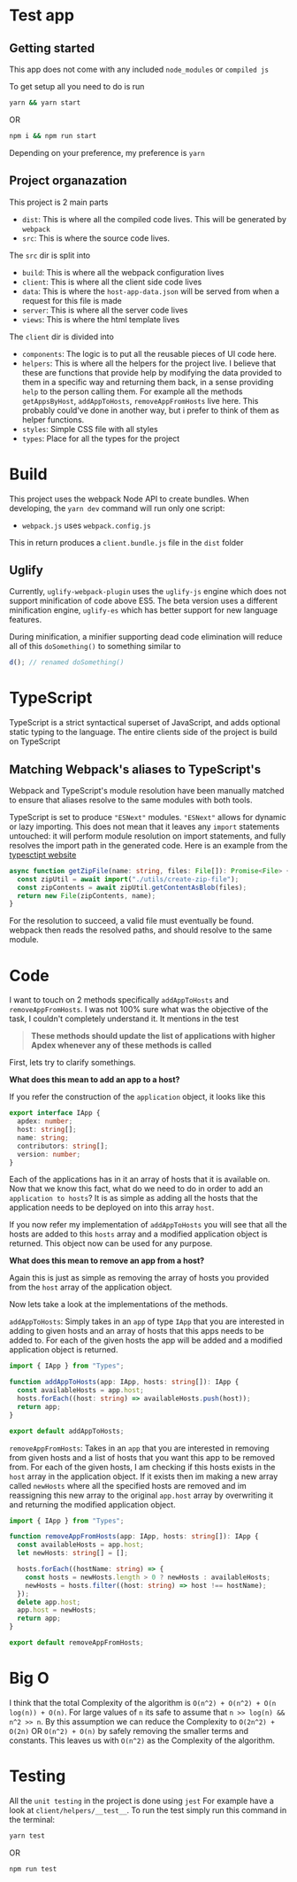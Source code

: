 # Test app

## Getting started

This app does not come with any included `node_modules` or `compiled js`

To get setup all you need to do is run

```bash
yarn && yarn start
```

OR

```bash
npm i && npm run start
```

Depending on your preference, my preference is `yarn`

## Project organazation

This project is 2 main parts

- `dist`: This is where all the compiled code lives. This will be generated by `webpack`
- `src`: This is where the source code lives.

The `src` dir is split into

- `build`: This is where all the webpack configuration lives
- `client`: This is where all the client side code lives
- `data`: This is where the `host-app-data.json` will be served from when a request for this file is made
- `server`: This is where all the server code lives
- `views`: This is where the html template lives

The `client` dir is divided into

- `components`: The logic is to put all the reusable pieces of UI code here.
- `helpers`: This is where all the helpers for the project live. I believe that these are functions that provide help by modifying the data provided to them in a specific way and returning them back, in a sense providing `help` to the person calling them. For example all the methods `getAppsByHost`, `addAppToHosts`, `removeAppFromHosts` live here. This probably could've done in another way, but i prefer to think of them as helper functions.
- `styles`: Simple CSS file with all styles
- `types`: Place for all the types for the project

# Build

This project uses the webpack Node API to create bundles. When developing, the `yarn dev` command will run only one script:

- `webpack.js` uses `webpack.config.js`

This in return produces a `client.bundle.js` file in the `dist` folder

## Uglify

Currently, `uglify-webpack-plugin` uses the `uglify-js` engine which does not support minification of code above ES5. The beta version uses a different minification engine, `uglify-es` which has better support for new language features.

During minification, a minifier supporting dead code elimination will reduce all of this `doSomething()` to something similar to

```js
d(); // renamed doSomething()
```

# TypeScript

TypeScript is a strict syntactical superset of JavaScript, and adds optional static typing to the language. The entire clients side of the project is build on TypeScript

## Matching Webpack's aliases to TypeScript's

Webpack and TypeScript's module resolution have been manually matched to ensure that aliases resolve to the same modules with both tools.

TypeScript is set to produce `"ESNext"` modules. `"ESNext"` allows for dynamic or lazy importing. This does not mean that it leaves any `import` statements untouched: it will perform module resolution on import statements, and fully resolves the import path in the generated code. Here is an example from the [typesctipt website](https://www.typescriptlang.org/docs/handbook/release-notes/typescript-2-4.html)

```ts
async function getZipFile(name: string, files: File[]): Promise<File> {
  const zipUtil = await import("./utils/create-zip-file");
  const zipContents = await zipUtil.getContentAsBlob(files);
  return new File(zipContents, name);
}
```

For the resolution to succeed, a valid file must eventually be found. webpack then reads the resolved paths, and should resolve to the same module.

# Code

I want to touch on 2 methods specifically `addAppToHosts` and `removeAppFromHosts`.
I was not 100% sure what was the objective of the task, I couldn't completely understand it. It mentions in the test

> **These methods should
> update the list of applications with higher Apdex whenever any of these methods is called**

First, lets try to clarify somethings.

**What does this mean to add an app to a host?**

If you refer the construction of the `application` object, it looks like this

```ts
export interface IApp {
  apdex: number;
  host: string[];
  name: string;
  contributors: string[];
  version: number;
}
```

Each of the applications has in it an array of hosts that it is available on. Now that we know this fact, what do we need to do in order to add an `application to hosts`? It is as simple as adding all the hosts that the application needs to be deployed on into this array `host`.

If you now refer my implementation of `addAppToHosts` you will see that all the hosts are added to this `hosts` array and a modified application object is returned. This object now can be used for any purpose.

**What does this mean to remove an app from a host?**

Again this is just as simple as removing the array of hosts you provided from the `host` array of the application object.

Now lets take a look at the implementations of the methods.

`addAppToHosts`: Simply takes in an `app` of type `IApp` that you are interested in adding to given hosts and an array of hosts that this apps needs to be added to. For each of the given hosts the app will be added and a modified application object is returned.

```ts
import { IApp } from "Types";

function addAppToHosts(app: IApp, hosts: string[]): IApp {
  const availableHosts = app.host;
  hosts.forEach((host: string) => availableHosts.push(host));
  return app;
}

export default addAppToHosts;
```

`removeAppFromHosts`: Takes in an `app` that you are interested in removing from given hosts and a list of hosts that you want this app to be removed from. For each of the given hosts, I am checking if this hosts exists in the `host` array in the application object. If it exists then im making a new array called `newHosts` where all the specified hosts are removed and im reassigning this new array to the original `app.host` array by overwriting it and returning the modified application object.

```ts
import { IApp } from "Types";

function removeAppFromHosts(app: IApp, hosts: string[]): IApp {
  const availableHosts = app.host;
  let newHosts: string[] = [];

  hosts.forEach((hostName: string) => {
    const hosts = newHosts.length > 0 ? newHosts : availableHosts;
    newHosts = hosts.filter((host: string) => host !== hostName);
  });
  delete app.host;
  app.host = newHosts;
  return app;
}

export default removeAppFromHosts;
```

# Big O

I think that the total Complexity of the algorithm is `O(n^2) + O(n^2) + O(n log(n)) + O(n)`. For large values of `n` its safe to assume that `n >> log(n) && n^2 >> n`. By this assumption we can reduce the Complexity to `O(2n^2) + O(2n)` OR `O(n^2) + O(n)` by safely removing the smaller terms and constants.
This leaves us with `O(n^2)` as the Complexity of the algorithm.

# Testing

All the `unit testing` in the project is done using `jest`
For example have a look at `client/helpers/__test__`.
To run the test simply run this command in the terminal:

```bash
yarn test
```

OR

```bash
npm run test
```
